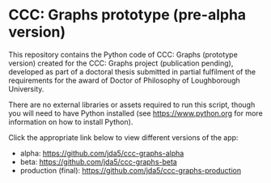 # CCC: Graphs prototype (pre-alpha version)

This repository contains the Python code of CCC: Graphs (prototype version) created for the CCC: Graphs project (publication pending), developed as part of a doctoral thesis submitted in partial fulfilment of the requirements for the award of Doctor of Philosophy of Loughborough University.

There are no external libraries or assets required to run this script, though you will need to have Python installed (see https://www.python.org for more information on how to install Python).

Click the appropriate link below to view different versions of the app:

* alpha:  https://github.com/jda5/ccc-graphs-alpha
* beta:   https://github.com/jda5/ccc-graphs-beta
* production (final):  https://github.com/jda5/ccc-graphs-production
